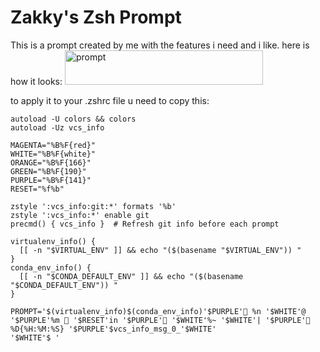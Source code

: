 # Zakky's Zsh Prompt

This is a prompt created by me with the features i need and i like.
here is how it looks: 
<img width="317" height="55" alt="prompt" src="https://github.com/user-attachments/assets/04baf3ae-dd40-4f9f-b4f4-59f95cee8b8b" />

to apply it to your .zshrc file u need to copy this:

```
autoload -U colors && colors
autoload -Uz vcs_info

MAGENTA="%B%F{red}"
WHITE="%B%F{white}"
ORANGE="%B%F{166}"
GREEN="%B%F{190}"
PURPLE="%B%F{141}"
RESET="%f%b"

zstyle ':vcs_info:git:*' formats '%b'
zstyle ':vcs_info:*' enable git
precmd() { vcs_info }  # Refresh git info before each prompt

virtualenv_info() {
  [[ -n "$VIRTUAL_ENV" ]] && echo "($(basename "$VIRTUAL_ENV")) "
}
conda_env_info() {
  [[ -n "$CONDA_DEFAULT_ENV" ]] && echo "($(basename "$CONDA_DEFAULT_ENV")) "
}

PROMPT='$(virtualenv_info)$(conda_env_info)'$PURPLE' %n '$WHITE'@ '$PURPLE'%m  '$RESET'in '$PURPLE' '$WHITE'%~ '$WHITE'| '$PURPLE'󰥔 %D{%H:%M:%S} '$PURPLE'$vcs_info_msg_0_'$WHITE'
'$WHITE'$ '
